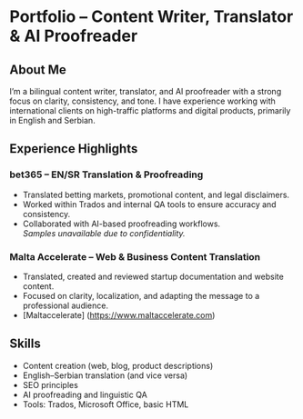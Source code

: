 # Portfolio – Content Writer, Translator & AI Proofreader

## About Me  
I’m a bilingual content writer, translator, and AI proofreader with a strong focus on clarity, consistency, and tone. I have experience working with international clients on high-traffic platforms and digital products, primarily in English and Serbian.

## Experience Highlights  

### bet365 – EN/SR Translation & Proofreading  
- Translated betting markets, promotional content, and legal disclaimers.  
- Worked within Trados and internal QA tools to ensure accuracy and consistency.  
- Collaborated with AI-based proofreading workflows.  
*Samples unavailable due to confidentiality.*

### Malta Accelerate – Web & Business Content Translation  
- Translated, created and reviewed startup documentation and website content.  
- Focused on clarity, localization, and adapting the message to a professional audience.
- [Maltaccelerate] (https://www.maltaccelerate.com)


## Skills  
- Content creation (web, blog, product descriptions)  
- English–Serbian translation (and vice versa)  
- SEO principles  
- AI proofreading and linguistic QA  
- Tools: Trados, Microsoft Office, basic HTML
